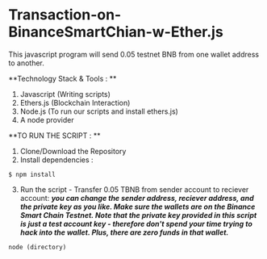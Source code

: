 # Transaction-on-BinanceSmartChian-w-Ether.js
This javascript program will send 0.05 testnet BNB from one wallet address to another.

**Technology Stack & Tools : **
1. Javascript (Writing scripts)
2. Ethers.js (Blockchain Interaction)
3. Node.js (To run our scripts and install ethers.js)
4. A node provider 

**TO RUN THE SCRIPT : **

1. Clone/Download the Repository
2. Install dependencies : 

```
$ npm install
```

3. Run the script - Transfer 0.05 TBNB from sender account to reciever account: 
***you can change the sender address, reciever address, and the private key as you like.  Make sure the wallets are on the Binance Smart Chain Testnet.  Note that the private key provided in this script is just a test account key - therefore don't spend your time trying to hack into the wallet.  Plus, there are zero funds in that wallet.***
```
node (directory)
```








